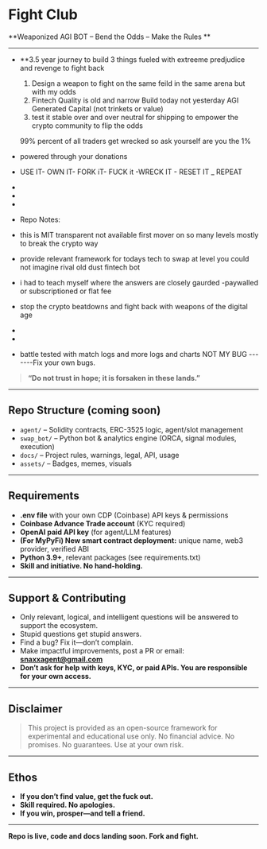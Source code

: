# Fight Club

**Weaponized AGI BOT – Bend the Odds – Make the Rules **

---

- **3.5 year journey to build 3 things fueled with extreeme predjudice and revenge to fight back
  1. Design a weapon to fight on the same feild in the same arena but with my odds
  2. Fintech Quality is old and narrow Build today not yesterday  AGI Generated Capital (not trinkets or value) 
  3. test it stable over and over neutral for shipping to empower the crypto community to flip the odds 

    99% percent of all traders get wrecked so ask yourself are you the 1%

- powered through your donations
- USE IT- OWN IT- FORK iT- FUCK it -WRECK IT - RESET IT _ REPEAT 

- 
-
-
- Repo Notes:
- this is MIT transparent not available first mover on so many levels mostly to break the crypto way
- provide relevant framework for todays tech to swap at level you could not imagine rival old dust fintech bot
- i had to teach myself where the answers are closely gaurded -paywalled or subscriptioned or flat fee
- stop the crypto beatdowns and fight back with weapons of the digital age 
-
-
- battle tested with match logs and more logs and charts NOT MY BUG -------Fix your own bugs.

  

> **“Do not trust in hope; it is forsaken in these lands.”**
---

## Repo Structure (coming soon)

- `agent/` – Solidity contracts, ERC-3525 logic, agent/slot management
- `swap_bot/` – Python bot & analytics engine (ORCA, signal modules, execution)
- `docs/` – Project rules, warnings, legal, API, usage
- `assets/` – Badges, memes, visuals

---

## Requirements

- **.env file** with your own CDP (Coinbase) API keys & permissions
- **Coinbase Advance Trade account** (KYC required)
- **OpenAI paid API key** (for agent/LLM features)
- **(For MyPyFi) New smart contract deployment:** unique name, web3 provider, verified ABI
- **Python 3.9+**, relevant packages (see requirements.txt)
- **Skill and initiative. No hand-holding.**

---

## Support & Contributing

- Only relevant, logical, and intelligent questions will be answered to support the ecosystem.
- Stupid questions get stupid answers.
- Find a bug? Fix it—don’t complain.
- Make impactful improvements, post a PR or email: **snaxxagent@gmail.com**
- **Don’t ask for help with keys, KYC, or paid APIs. You are responsible for your own access.**

---

## Disclaimer

> This project is provided as an open-source framework for experimental and educational use only.
> No financial advice. No promises. No guarantees. Use at your own risk.

---

## Ethos

- **If you don’t find value, get the fuck out.**
- **Skill required. No apologies.**
- **If you win, prosper—and tell a friend.**

---

**Repo is live, code and docs landing soon. Fork and fight.**


